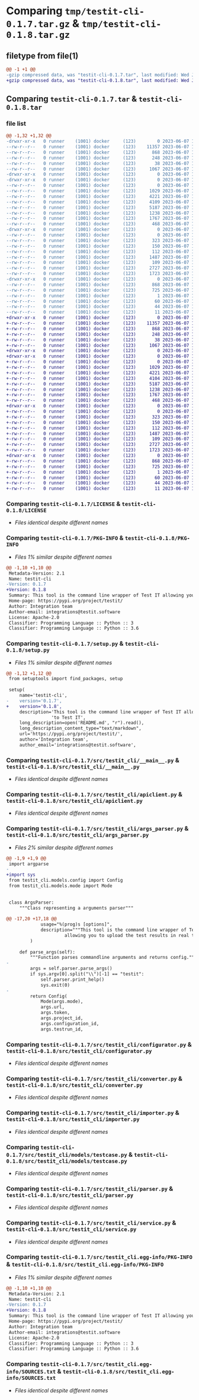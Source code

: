 # Comparing `tmp/testit-cli-0.1.7.tar.gz` & `tmp/testit-cli-0.1.8.tar.gz`

## filetype from file(1)

```diff
@@ -1 +1 @@
-gzip compressed data, was "testit-cli-0.1.7.tar", last modified: Wed Jun  7 11:09:29 2023, max compression
+gzip compressed data, was "testit-cli-0.1.8.tar", last modified: Wed Jun  7 14:56:29 2023, max compression
```

## Comparing `testit-cli-0.1.7.tar` & `testit-cli-0.1.8.tar`

### file list

```diff
@@ -1,32 +1,32 @@
-drwxr-xr-x   0 runner    (1001) docker     (123)        0 2023-06-07 11:09:29.155806 testit-cli-0.1.7/
--rw-r--r--   0 runner    (1001) docker     (123)    11357 2023-06-07 11:09:17.000000 testit-cli-0.1.7/LICENSE
--rw-r--r--   0 runner    (1001) docker     (123)      868 2023-06-07 11:09:29.155806 testit-cli-0.1.7/PKG-INFO
--rw-r--r--   0 runner    (1001) docker     (123)      248 2023-06-07 11:09:17.000000 testit-cli-0.1.7/README.md
--rw-r--r--   0 runner    (1001) docker     (123)       38 2023-06-07 11:09:29.155806 testit-cli-0.1.7/setup.cfg
--rw-r--r--   0 runner    (1001) docker     (123)     1067 2023-06-07 11:09:17.000000 testit-cli-0.1.7/setup.py
-drwxr-xr-x   0 runner    (1001) docker     (123)        0 2023-06-07 11:09:29.151806 testit-cli-0.1.7/src/
-drwxr-xr-x   0 runner    (1001) docker     (123)        0 2023-06-07 11:09:29.151806 testit-cli-0.1.7/src/testit_cli/
--rw-r--r--   0 runner    (1001) docker     (123)        0 2023-06-07 11:09:17.000000 testit-cli-0.1.7/src/testit_cli/__init__.py
--rw-r--r--   0 runner    (1001) docker     (123)     1029 2023-06-07 11:09:17.000000 testit-cli-0.1.7/src/testit_cli/__main__.py
--rw-r--r--   0 runner    (1001) docker     (123)     4221 2023-06-07 11:09:17.000000 testit-cli-0.1.7/src/testit_cli/apiclient.py
--rw-r--r--   0 runner    (1001) docker     (123)     4109 2023-06-07 11:09:17.000000 testit-cli-0.1.7/src/testit_cli/args_parser.py
--rw-r--r--   0 runner    (1001) docker     (123)     5187 2023-06-07 11:09:17.000000 testit-cli-0.1.7/src/testit_cli/configurator.py
--rw-r--r--   0 runner    (1001) docker     (123)     1238 2023-06-07 11:09:17.000000 testit-cli-0.1.7/src/testit_cli/converter.py
--rw-r--r--   0 runner    (1001) docker     (123)     1767 2023-06-07 11:09:17.000000 testit-cli-0.1.7/src/testit_cli/importer.py
--rw-r--r--   0 runner    (1001) docker     (123)      468 2023-06-07 11:09:17.000000 testit-cli-0.1.7/src/testit_cli/logger.py
-drwxr-xr-x   0 runner    (1001) docker     (123)        0 2023-06-07 11:09:29.155806 testit-cli-0.1.7/src/testit_cli/models/
--rw-r--r--   0 runner    (1001) docker     (123)        0 2023-06-07 11:09:17.000000 testit-cli-0.1.7/src/testit_cli/models/__init__.py
--rw-r--r--   0 runner    (1001) docker     (123)      323 2023-06-07 11:09:17.000000 testit-cli-0.1.7/src/testit_cli/models/config.py
--rw-r--r--   0 runner    (1001) docker     (123)      150 2023-06-07 11:09:17.000000 testit-cli-0.1.7/src/testit_cli/models/mode.py
--rw-r--r--   0 runner    (1001) docker     (123)      112 2023-06-07 11:09:17.000000 testit-cli-0.1.7/src/testit_cli/models/status.py
--rw-r--r--   0 runner    (1001) docker     (123)     1487 2023-06-07 11:09:17.000000 testit-cli-0.1.7/src/testit_cli/models/testcase.py
--rw-r--r--   0 runner    (1001) docker     (123)      109 2023-06-07 11:09:17.000000 testit-cli-0.1.7/src/testit_cli/models/testrun.py
--rw-r--r--   0 runner    (1001) docker     (123)     2727 2023-06-07 11:09:17.000000 testit-cli-0.1.7/src/testit_cli/parser.py
--rw-r--r--   0 runner    (1001) docker     (123)     1723 2023-06-07 11:09:17.000000 testit-cli-0.1.7/src/testit_cli/service.py
-drwxr-xr-x   0 runner    (1001) docker     (123)        0 2023-06-07 11:09:29.155806 testit-cli-0.1.7/src/testit_cli.egg-info/
--rw-r--r--   0 runner    (1001) docker     (123)      868 2023-06-07 11:09:29.000000 testit-cli-0.1.7/src/testit_cli.egg-info/PKG-INFO
--rw-r--r--   0 runner    (1001) docker     (123)      725 2023-06-07 11:09:29.000000 testit-cli-0.1.7/src/testit_cli.egg-info/SOURCES.txt
--rw-r--r--   0 runner    (1001) docker     (123)        1 2023-06-07 11:09:29.000000 testit-cli-0.1.7/src/testit_cli.egg-info/dependency_links.txt
--rw-r--r--   0 runner    (1001) docker     (123)       60 2023-06-07 11:09:29.000000 testit-cli-0.1.7/src/testit_cli.egg-info/entry_points.txt
--rw-r--r--   0 runner    (1001) docker     (123)       44 2023-06-07 11:09:29.000000 testit-cli-0.1.7/src/testit_cli.egg-info/requires.txt
--rw-r--r--   0 runner    (1001) docker     (123)       11 2023-06-07 11:09:29.000000 testit-cli-0.1.7/src/testit_cli.egg-info/top_level.txt
+drwxr-xr-x   0 runner    (1001) docker     (123)        0 2023-06-07 14:56:29.096231 testit-cli-0.1.8/
+-rw-r--r--   0 runner    (1001) docker     (123)    11357 2023-06-07 14:56:19.000000 testit-cli-0.1.8/LICENSE
+-rw-r--r--   0 runner    (1001) docker     (123)      868 2023-06-07 14:56:29.096231 testit-cli-0.1.8/PKG-INFO
+-rw-r--r--   0 runner    (1001) docker     (123)      248 2023-06-07 14:56:19.000000 testit-cli-0.1.8/README.md
+-rw-r--r--   0 runner    (1001) docker     (123)       38 2023-06-07 14:56:29.096231 testit-cli-0.1.8/setup.cfg
+-rw-r--r--   0 runner    (1001) docker     (123)     1067 2023-06-07 14:56:19.000000 testit-cli-0.1.8/setup.py
+drwxr-xr-x   0 runner    (1001) docker     (123)        0 2023-06-07 14:56:29.092231 testit-cli-0.1.8/src/
+drwxr-xr-x   0 runner    (1001) docker     (123)        0 2023-06-07 14:56:29.096231 testit-cli-0.1.8/src/testit_cli/
+-rw-r--r--   0 runner    (1001) docker     (123)        0 2023-06-07 14:56:19.000000 testit-cli-0.1.8/src/testit_cli/__init__.py
+-rw-r--r--   0 runner    (1001) docker     (123)     1029 2023-06-07 14:56:19.000000 testit-cli-0.1.8/src/testit_cli/__main__.py
+-rw-r--r--   0 runner    (1001) docker     (123)     4221 2023-06-07 14:56:19.000000 testit-cli-0.1.8/src/testit_cli/apiclient.py
+-rw-r--r--   0 runner    (1001) docker     (123)     4104 2023-06-07 14:56:19.000000 testit-cli-0.1.8/src/testit_cli/args_parser.py
+-rw-r--r--   0 runner    (1001) docker     (123)     5187 2023-06-07 14:56:19.000000 testit-cli-0.1.8/src/testit_cli/configurator.py
+-rw-r--r--   0 runner    (1001) docker     (123)     1238 2023-06-07 14:56:19.000000 testit-cli-0.1.8/src/testit_cli/converter.py
+-rw-r--r--   0 runner    (1001) docker     (123)     1767 2023-06-07 14:56:19.000000 testit-cli-0.1.8/src/testit_cli/importer.py
+-rw-r--r--   0 runner    (1001) docker     (123)      468 2023-06-07 14:56:19.000000 testit-cli-0.1.8/src/testit_cli/logger.py
+drwxr-xr-x   0 runner    (1001) docker     (123)        0 2023-06-07 14:56:29.096231 testit-cli-0.1.8/src/testit_cli/models/
+-rw-r--r--   0 runner    (1001) docker     (123)        0 2023-06-07 14:56:19.000000 testit-cli-0.1.8/src/testit_cli/models/__init__.py
+-rw-r--r--   0 runner    (1001) docker     (123)      323 2023-06-07 14:56:19.000000 testit-cli-0.1.8/src/testit_cli/models/config.py
+-rw-r--r--   0 runner    (1001) docker     (123)      150 2023-06-07 14:56:19.000000 testit-cli-0.1.8/src/testit_cli/models/mode.py
+-rw-r--r--   0 runner    (1001) docker     (123)      112 2023-06-07 14:56:19.000000 testit-cli-0.1.8/src/testit_cli/models/status.py
+-rw-r--r--   0 runner    (1001) docker     (123)     1487 2023-06-07 14:56:19.000000 testit-cli-0.1.8/src/testit_cli/models/testcase.py
+-rw-r--r--   0 runner    (1001) docker     (123)      109 2023-06-07 14:56:19.000000 testit-cli-0.1.8/src/testit_cli/models/testrun.py
+-rw-r--r--   0 runner    (1001) docker     (123)     2727 2023-06-07 14:56:19.000000 testit-cli-0.1.8/src/testit_cli/parser.py
+-rw-r--r--   0 runner    (1001) docker     (123)     1723 2023-06-07 14:56:19.000000 testit-cli-0.1.8/src/testit_cli/service.py
+drwxr-xr-x   0 runner    (1001) docker     (123)        0 2023-06-07 14:56:29.096231 testit-cli-0.1.8/src/testit_cli.egg-info/
+-rw-r--r--   0 runner    (1001) docker     (123)      868 2023-06-07 14:56:29.000000 testit-cli-0.1.8/src/testit_cli.egg-info/PKG-INFO
+-rw-r--r--   0 runner    (1001) docker     (123)      725 2023-06-07 14:56:29.000000 testit-cli-0.1.8/src/testit_cli.egg-info/SOURCES.txt
+-rw-r--r--   0 runner    (1001) docker     (123)        1 2023-06-07 14:56:29.000000 testit-cli-0.1.8/src/testit_cli.egg-info/dependency_links.txt
+-rw-r--r--   0 runner    (1001) docker     (123)       60 2023-06-07 14:56:29.000000 testit-cli-0.1.8/src/testit_cli.egg-info/entry_points.txt
+-rw-r--r--   0 runner    (1001) docker     (123)       44 2023-06-07 14:56:29.000000 testit-cli-0.1.8/src/testit_cli.egg-info/requires.txt
+-rw-r--r--   0 runner    (1001) docker     (123)       11 2023-06-07 14:56:29.000000 testit-cli-0.1.8/src/testit_cli.egg-info/top_level.txt
```

### Comparing `testit-cli-0.1.7/LICENSE` & `testit-cli-0.1.8/LICENSE`

 * *Files identical despite different names*

### Comparing `testit-cli-0.1.7/PKG-INFO` & `testit-cli-0.1.8/PKG-INFO`

 * *Files 1% similar despite different names*

```diff
@@ -1,10 +1,10 @@
 Metadata-Version: 2.1
 Name: testit-cli
-Version: 0.1.7
+Version: 0.1.8
 Summary: This tool is the command line wrapper of Test IT allowing you to upload the test results in real time to Test IT
 Home-page: https://pypi.org/project/testit/
 Author: Integration team
 Author-email: integrations@testit.software
 License: Apache-2.0
 Classifier: Programming Language :: Python :: 3
 Classifier: Programming Language :: Python :: 3.6
```

### Comparing `testit-cli-0.1.7/setup.py` & `testit-cli-0.1.8/setup.py`

 * *Files 1% similar despite different names*

```diff
@@ -1,12 +1,12 @@
 from setuptools import find_packages, setup
 
 setup(
     name='testit-cli',
-    version='0.1.7',
+    version='0.1.8',
     description='This tool is the command line wrapper of Test IT allowing you to upload the test results in real time '
                 'to Test IT',
     long_description=open('README.md', "r").read(),
     long_description_content_type="text/markdown",
     url='https://pypi.org/project/testit/',
     author='Integration team',
     author_email='integrations@testit.software',
```

### Comparing `testit-cli-0.1.7/src/testit_cli/__main__.py` & `testit-cli-0.1.8/src/testit_cli/__main__.py`

 * *Files identical despite different names*

### Comparing `testit-cli-0.1.7/src/testit_cli/apiclient.py` & `testit-cli-0.1.8/src/testit_cli/apiclient.py`

 * *Files identical despite different names*

### Comparing `testit-cli-0.1.7/src/testit_cli/args_parser.py` & `testit-cli-0.1.8/src/testit_cli/args_parser.py`

 * *Files 2% similar despite different names*

```diff
@@ -1,9 +1,9 @@
 import argparse
-
+import sys
 from testit_cli.models.config import Config
 from testit_cli.models.mode import Mode
 
 
 class ArgsParser:
     """Class representing a arguments parser"""
 
@@ -17,20 +17,18 @@
             usage="%(prog)s [options]",
             description="""This tool is the command line wrapper of Test IT
                      allowing you to upload the test results in real time to Test IT""",
         )
 
     def parse_args(self):
         """Function parses commandline arguments and returns config."""
- 
         args = self.parser.parse_args()
         if sys.argv[0].split("\\")[-1] == "testit":
             self.parser.print_help()
             sys.exit(0)
-            
         return Config(
             Mode(args.mode),
             args.url,
             args.token,
             args.project_id,
             args.configuration_id,
             args.testrun_id,
```

### Comparing `testit-cli-0.1.7/src/testit_cli/configurator.py` & `testit-cli-0.1.8/src/testit_cli/configurator.py`

 * *Files identical despite different names*

### Comparing `testit-cli-0.1.7/src/testit_cli/converter.py` & `testit-cli-0.1.8/src/testit_cli/converter.py`

 * *Files identical despite different names*

### Comparing `testit-cli-0.1.7/src/testit_cli/importer.py` & `testit-cli-0.1.8/src/testit_cli/importer.py`

 * *Files identical despite different names*

### Comparing `testit-cli-0.1.7/src/testit_cli/models/testcase.py` & `testit-cli-0.1.8/src/testit_cli/models/testcase.py`

 * *Files identical despite different names*

### Comparing `testit-cli-0.1.7/src/testit_cli/parser.py` & `testit-cli-0.1.8/src/testit_cli/parser.py`

 * *Files identical despite different names*

### Comparing `testit-cli-0.1.7/src/testit_cli/service.py` & `testit-cli-0.1.8/src/testit_cli/service.py`

 * *Files identical despite different names*

### Comparing `testit-cli-0.1.7/src/testit_cli.egg-info/PKG-INFO` & `testit-cli-0.1.8/src/testit_cli.egg-info/PKG-INFO`

 * *Files 1% similar despite different names*

```diff
@@ -1,10 +1,10 @@
 Metadata-Version: 2.1
 Name: testit-cli
-Version: 0.1.7
+Version: 0.1.8
 Summary: This tool is the command line wrapper of Test IT allowing you to upload the test results in real time to Test IT
 Home-page: https://pypi.org/project/testit/
 Author: Integration team
 Author-email: integrations@testit.software
 License: Apache-2.0
 Classifier: Programming Language :: Python :: 3
 Classifier: Programming Language :: Python :: 3.6
```

### Comparing `testit-cli-0.1.7/src/testit_cli.egg-info/SOURCES.txt` & `testit-cli-0.1.8/src/testit_cli.egg-info/SOURCES.txt`

 * *Files identical despite different names*


